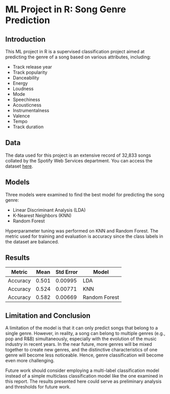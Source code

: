 # ML Project in R: Song Genre Prediction

## Introduction

This ML project in R is a supervised classification project aimed at predicting the genre of a song based on various attributes, including:

- Track release year
- Track popularity
- Danceability
- Energy
- Loudness
- Mode
- Speechiness
- Acousticness
- Instrumentalness
- Valence
- Tempo
- Track duration

## Data

The data used for this project is an extensive record of 32,833 songs collated by the Spotify Web Services department. You can access the dataset [here](https://raw.githubusercontent.com/rfordatascience/tidytuesday/master/data/2020/2020-01-21/spotify_songs.csv).

## Models

Three models were examined to find the best model for predicting the song genre:

- Linear Discriminant Analysis (LDA)
- K-Nearest Neighbors (KNN)
- Random Forest

Hyperparameter tuning was performed on KNN and Random Forest. The metric used for training and evaluation is accuracy since the class labels in the dataset are balanced.

## Results

| Metric   | Mean  | Std Error | Model          |
|----------|-------|-----------|----------------|
| Accuracy | 0.501 | 0.00995   | LDA            |
| Accuracy | 0.524 | 0.00771   | KNN            |
| Accuracy | 0.582 | 0.00669   | Random Forest  |

## Limitation and Conclusion

A limitation of the model is that it can only predict songs that belong to a single genre. However, in reality, a song can belong to multiple genres (e.g., pop and R&B) simultaneously, especially with the evolution of the music industry in recent years. In the near future, more genres will be mixed together to create new genres, and the distinctive characteristics of one genre will become less noticeable. Hence, genre classification will become even more challenging.

Future work should consider employing a multi-label classification model instead of a simple multiclass classification model like the one examined in this report. The results presented here could serve as preliminary analysis and thresholds for future work.





